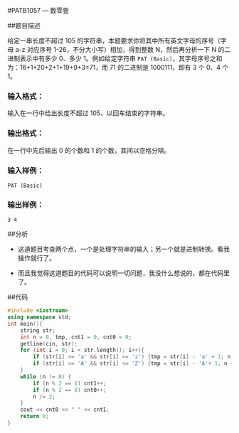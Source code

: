 #PATB1057 — 数零壹

##题目描述

给定一串长度不超过 105 的字符串，本题要求你将其中所有英文字母的序号（字母 a-z 对应序号 1-26，不分大小写）相加，得到整数 N，然后再分析一下 N 的二进制表示中有多少 0、多少 1。例如给定字符串 `PAT (Basic)`，其字母序号之和为：16+1+20+2+1+19+9+3=71，而 71 的二进制是 1000111，即有 3 个 0、4 个 1。

### 输入格式：

输入在一行中给出长度不超过 105、以回车结束的字符串。

### 输出格式：

在一行中先后输出 0 的个数和 1 的个数，其间以空格分隔。

### 输入样例：

```in
PAT (Basic)
```

### 输出样例：

```out
3 4
```

##分析

- 这道题目考查两个点，一个是处理字符串的输入；另一个就是进制转换。看我操作就行了。

- 而且我觉得这道题目的代码可以说明一切问题，我没什么想说的，都在代码里了。

##代码

```c++
#include <iostream>
using namespace std;
int main(){
    string str;
    int n = 0, tmp, cnt1 = 0, cnt0 = 0;
    getline(cin, str);
    for (int i = 0; i < str.length(); i++){
        if (str[i] >= 'a' && str[i] <= 'z') {tmp = str[i] - 'a' + 1; n += tmp;}
        if (str[i] >= 'A' && str[i] <= 'Z') {tmp = str[i] - 'A'+ 1; n += tmp;}
    }
    while (n != 0) {
        if (n % 2 == 1) cnt1++;
        if (n % 2 == 0) cnt0++;
        n /= 2;
    }
    cout << cnt0 << " " << cnt1;
    return 0;
}
```


